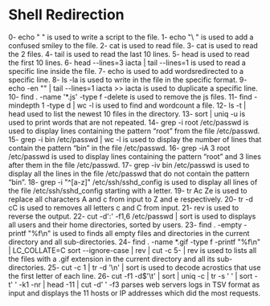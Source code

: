 # Shell Redirection
0- echo " " is used to write a script to the file.
1- echo "\ " is used to add a confused smiley to the file.
2- cat is used to read file.
3- cat is used to read the 2 files.
4- tail is used to read the last 10 lines.
5- head is used to read the first 10 lines.
6- head --lines=3 iacta | tail --lines=1 is used to read a specific line inside the file.
7- echo is used to add wordsredirected to a specific line.
8- ls -la is used to write in the file in the specific format.
9- echo -en "" | tail --lines=1 iacta >> iacta is used to duplicate a specific line.
10- find . -name '\*.js' -type f -delete is used to remove the js files.
11- find -mindepth 1 -type d | wc -l is used to find and wordcount a file.
12- ls -t | head used to list the newest 10 files in the directory.
13- sort | uniq -u is used to print words that are not repeated.
14- grep -i root /etc/passwd is used to display lines containing the pattern “root” from the file /etc/passwd.
15- grep -i bin /etc/passwd | wc -l is used to display the number of lines that contain the pattern “bin” in the file /etc/passwd. 
16- grep -iA 3 root /etc/passwd is used to display lines containing the pattern “root” and 3 lines after them in the file /etc/passwd.
17- grep -iv bin /etc/passwd is used to display all the lines in the file /etc/passwd that do not contain the pattern “bin”.
18- grep -i "^[a-z]" /etc/ssh/sshd_config is used to display all lines of the file /etc/ssh/sshd_config starting with a letter.
19- tr Ac Ze is used to replace all characters A and c from input to Z and e respectively.
20- tr -d cC is used to removes all letters c and C from input.
21- rev is used to reverse the output.
22- cut -d':' -f1,6 /etc/passwd | sort is used to displays all users and their home directories, sorted by users.
23- find . -empty -printf "%f\n" is used to finds all empty files and directories in the current directory and all sub-directories.
24- find . -name \*.gif -type f -printf "%f\n" | LC_COLLATE=C sort --ignore-case | rev | cut -c 5- | rev is used to lists all the files with a .gif extension in the current directory and all its sub-directories.
25- cut -c 1 | tr -d '\n' | sort is used to decode acrostics that use the first letter of each line.
26- cut -f1 -d$'\t' | sort | uniq -c | tr -s ' ' | sort -t' ' -k1 -nr | head -11 | cut -d' ' -f3 parses web servers logs in TSV format as input and displays the 11 hosts or IP addresses which did the most requests. 
